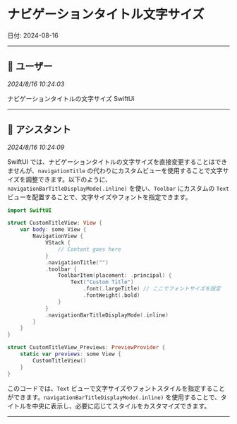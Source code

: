 # ナビゲーションタイトル文字サイズ

日付: 2024-08-16

---

## 👤 ユーザー
*2024/8/16 10:24:03*

ナビゲーションタイトルの文字サイズ SwiftUi

---

## 🤖 アシスタント
*2024/8/16 10:24:09*

SwiftUI では、ナビゲーションタイトルの文字サイズを直接変更することはできませんが、`navigationTitle` の代わりにカスタムビューを使用することで文字サイズを調整できます。以下のように、`navigationBarTitleDisplayMode(.inline)` を使い、`Toolbar` にカスタムの `Text` ビューを配置することで、文字サイズやフォントを指定できます。

```swift
import SwiftUI

struct CustomTitleView: View {
    var body: some View {
        NavigationView {
            VStack {
                // Content goes here
            }
            .navigationTitle("")
            .toolbar {
                ToolbarItem(placement: .principal) {
                    Text("Custom Title")
                        .font(.largeTitle) // ここでフォントサイズを設定
                        .fontWeight(.bold)
                }
            }
            .navigationBarTitleDisplayMode(.inline)
        }
    }
}

struct CustomTitleView_Previews: PreviewProvider {
    static var previews: some View {
        CustomTitleView()
    }
}
```

このコードでは、`Text` ビューで文字サイズやフォントスタイルを指定することができます。`navigationBarTitleDisplayMode(.inline)` を使用することで、タイトルを中央に表示し、必要に応じてスタイルをカスタマイズできます。

---
